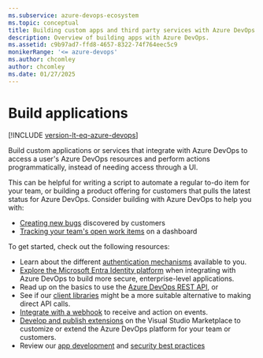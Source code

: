 ```yaml
---
ms.subservice: azure-devops-ecosystem
ms.topic: conceptual
title: Building custom apps and third party services with Azure DevOps
description: Overview of building apps with Azure DevOps.
ms.assetid: c9b97ad7-ffd8-4657-8322-74f764eec5c9
monikerRange: '<= azure-devops'
ms.author: chcomley
author: chcomley
ms.date: 01/27/2025
---
```


# Build applications  

[!INCLUDE [version-lt-eq-azure-devops](../includes/version-lt-eq-azure-devops.md)]

Build custom applications or services that integrate with Azure DevOps to access a user's Azure DevOps resources and perform actions programmatically, instead of needing access through a UI. 

This can be helpful for writing a script to automate a regular to-do item for your team, or building a product offering for customers that pulls the latest status for Azure DevOps. Consider building with Azure DevOps to help you with:
* [Creating new bugs](./quickstarts/create-bug-quickstart.md) discovered by customers
* [Tracking your team's open work items](./quickstarts/work-item-quickstart.md) on a dashboard

To get started, check out the following resources:
* Learn about the different [authentication mechanisms](./get-started/authentication-guidance.md) available to you.
* [Explore the Microsoft Entra Identity platform](./get-started/authentication/entra.md) when integrating with Azure DevOps to build more secure, enterprise-level applications.
* Read up on the basics to use the [Azure DevOps REST API](./how-to/call-rest-api.md), or
* See if our [client libraries](./concepts/dotnet-client-libraries.md) might be a more suitable alternative to making direct API calls.
* [Integrate with a webhook](../service-hooks/overview.md) to receive and action on events.
* [Develop and publish extensions](../extend/overview.md) on the Visual Studio Marketplace to customize or extend the Azure DevOps platform for your team or customers.
* Review our [app development](./concepts/integration-bestpractices.md) and [security best practices](../organizations/security/security-overview.md)
